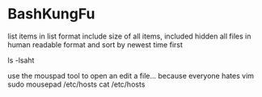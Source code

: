 # BashKungFu

list items in list format include size of all items, included hidden all files in human readable format and sort by newest time first

ls -lsaht


use the mouspad tool to open an edit a file... because everyone hates vim
sudo mousepad /etc/hosts
cat /etc/hosts
